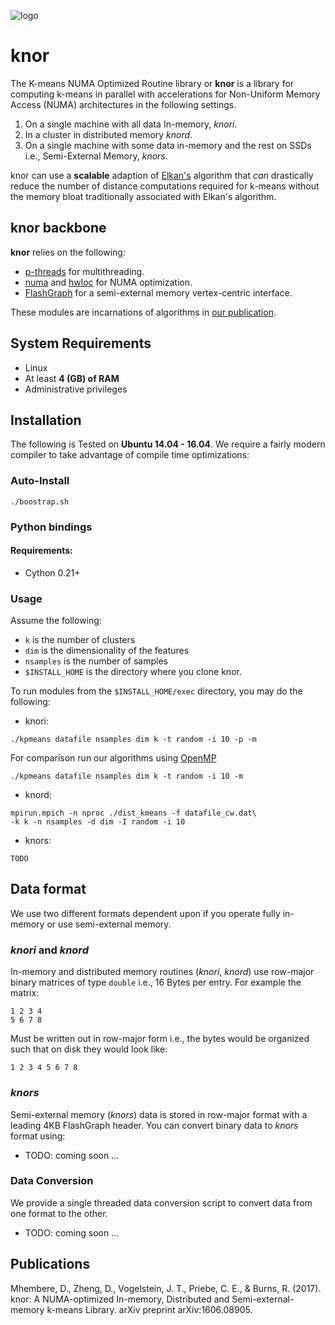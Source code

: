![logo](https://docs.google.com/drawings/d/1wDfKYzNoYk4xmtgFbN2VrQJQemGQip_0BlOGkP9E87U/pub?w=480&amp;h=360)
# knor

The K-means NUMA Optimized Routine library or **knor** is a
library for computing k-means in parallel with accelerations for
Non-Uniform Memory Access (NUMA) architectures in the following settings.

1. On a single machine with all data In-memory, *knori*.
2. In a cluster in distributed memory *knord*.
3. On a single machine with some data in-memory and the rest on SSDs i.e.,
Semi-External Memory, *knors*.

knor can use a **scalable** adaption of
[Elkan's](http://users.cecs.anu.edu.au/~daa/courses/GSAC6017/kmeansicml03.pdf)
algorithm that *can* drastically reduce the number of distance computations
required for k-means without the memory bloat traditionally associated with
Elkan's algorithm.

## knor backbone

**knor** relies on the following:
- [p-threads](https://computing.llnl.gov/tutorials/pthreads/) for
multithreading.
- [numa](https://linux.die.net/man/3/numa) and
[hwloc](https://linux.die.net/man/7/hwloc) for NUMA optimization.
- [FlashGraph](https://github.com/flashxio/FlashX) for a semi-external memory
vertex-centric interface.

These modules are incarnations of algorithms in
[our publication](https://arxiv.org/abs/1606.08905).

## System Requirements
- Linux
- At least **4 (GB) of RAM**
- Administrative privileges

## Installation
The following is Tested on **Ubuntu 14.04 - 16.04**. We require a fairly
modern compiler to take advantage of compile time optimizations:

### Auto-Install
`./boostrap.sh`

### Python bindings

#### Requirements:
- Cython 0.21+

### Usage
Assume the following:

- `k` is the number of clusters
- `dim` is the dimensionality of the features
- `nsamples` is the number of samples
- `$INSTALL_HOME` is the directory where you clone knor.

To run modules from the `$INSTALL_HOME/exec` directory, you may do the
following:

- knori:
```
./kpmeans datafile nsamples dim k -t random -i 10 -p -m
```

For comparison run our algorithms using [OpenMP](http://www.openmp.org/)
```
./kpmeans datafile nsamples dim k -t random -i 10 -m
```

- knord:
```
mpirun.mpich -n nproc ./dist_kmeans -f datafile_cw.dat\
-k k -n nsamples -d dim -I random -i 10
```

- knors:    
```
TODO
```

## Data format

We use two different formats dependent upon if you operate fully in-memory or
use semi-external memory.

### *knori* and *knord*

In-memory and distributed memory routines (*knori*, *knord*) use row-major
binary matrices of type `double` i.e., 16 Bytes per entry. For example the
matrix:

```
1 2 3 4
5 6 7 8
```

Must be written out in row-major form i.e., the bytes would be organized such
that on disk they would look like:

```
1 2 3 4 5 6 7 8
```

### *knors*

Semi-external memory (*knors*) data is stored in row-major format with a leading
4KB FlashGraph header. You can convert binary data to *knors* format using:

- TODO: coming soon ...

### Data Conversion

We provide a single threaded data conversion script to convert data from one
format to the other.

- TODO: coming soon ...

## Publications

Mhembere, D., Zheng, D., Vogelstein, J. T., Priebe, C. E., & Burns, R. (2017).
knor: A NUMA-optimized In-memory, Distributed and Semi-external-memory k-means
Library. arXiv preprint arXiv:1606.08905.
